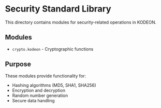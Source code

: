 # Security Standard Library

This directory contains modules for security-related operations in KODEON.

## Modules

-   `crypto.kodeon` - Cryptographic functions

## Purpose

These modules provide functionality for:

-   Hashing algorithms (MD5, SHA1, SHA256)
-   Encryption and decryption
-   Random number generation
-   Secure data handling
